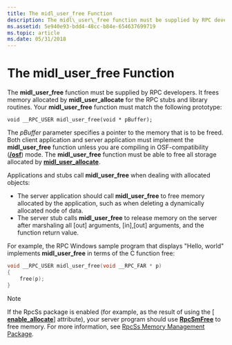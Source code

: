 ```yaml
---
title: The midl_user_free Function
description: The midl\_user\_free function must be supplied by RPC developers.
ms.assetid: 5e940e93-bdd4-48cc-b84e-654637699719
ms.topic: article
ms.date: 05/31/2018
---
```


# The midl\_user\_free Function

The **midl\_user\_free** function must be supplied by RPC developers. It frees memory allocated by **midl_user_allocate** for the RPC stubs and library routines. Your **midl\_user\_free** function must match the following prototype:

``` syntax
void __RPC_USER midl_user_free(void * pBuffer);
```

The *pBuffer* parameter specifies a pointer to the memory that is to be freed. Both client application and server application must implement the **midl\_user\_free** function unless you are compiling in OSF-compatibility ([**/osf**](/windows/desktop/Midl/-osf)) mode. The **midl\_user\_free** function must be able to free all storage allocated by [**midl\_user\_allocate**](the-midl-user-allocate-function.md).

Applications and stubs call **midl\_user\_free** when dealing with allocated objects:

-   The server application should call **midl\_user\_free** to free memory allocated by the application, such as when deleting a dynamically allocated node of data.
-   The server stub calls **midl\_user\_free** to release memory on the server after marshaling all \[out\] arguments, \[in\],\[out\] arguments, and the function return value.

For example, the RPC Windows sample program that displays "Hello, world" implements **midl\_user\_free** in terms of the C function free:


```C++
void __RPC_USER midl_user_free(void __RPC_FAR * p)
{
    free(p);
}
```



> [!Note]  
> If the RpcSs package is enabled (for example, as the result of using the \[ [**enable\_allocate**](/windows/desktop/Midl/enable-allocate)\] attribute), your server program should use [**RpcSmFree**](/windows/desktop/api/Rpcndr/nf-rpcndr-rpcsmfree) to free memory. For more information, see [RpcSs Memory Management Package](rpcss-memory-management-package.md).

 

 

 
